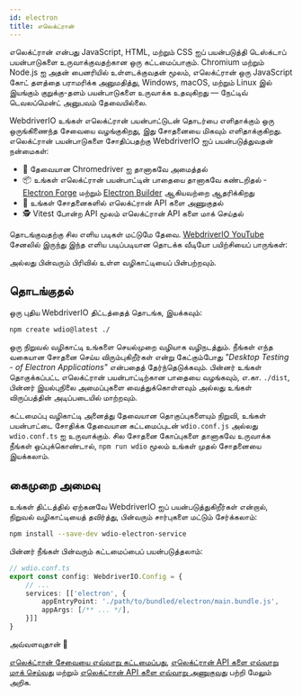 ```yaml
---
id: electron
title: எலெக்ட்ரான்
---
```


எலெக்ட்ரான் என்பது JavaScript, HTML, மற்றும் CSS ஐப் பயன்படுத்தி டெஸ்க்டாப் பயன்பாடுகளை உருவாக்குவதற்கான ஒரு கட்டமைப்பாகும். Chromium மற்றும் Node.js ஐ அதன் பைனரியில் உள்ளடக்குவதன் மூலம், எலெக்ட்ரான் ஒரு JavaScript கோட் தளத்தை பராமரிக்க அனுமதித்து, Windows, macOS, மற்றும் Linux இல் இயங்கும் குறுக்கு-தளம் பயன்பாடுகளை உருவாக்க உதவுகிறது — நேட்டிவ் டெவலப்மென்ட் அனுபவம் தேவையில்லை.

WebdriverIO உங்கள் எலெக்ட்ரான் பயன்பாட்டுடன் தொடர்பை எளிதாக்கும் ஒரு ஒருங்கிணைந்த சேவையை வழங்குகிறது, இது சோதனையை மிகவும் எளிதாக்குகிறது. எலெக்ட்ரான் பயன்பாடுகளை சோதிப்பதற்கு WebdriverIO ஐப் பயன்படுத்துவதன் நன்மைகள்:

- 🚗 தேவையான Chromedriver ஐ தானாகவே அமைத்தல்
- 📦 உங்கள் எலெக்ட்ரான் பயன்பாட்டின் பாதையை தானாகவே கண்டறிதல் - [Electron Forge](https://www.electronforge.io/) மற்றும் [Electron Builder](https://www.electron.build/) ஆகியவற்றை ஆதரிக்கிறது
- 🧩 உங்கள் சோதனைகளில் எலெக்ட்ரான் API களை அணுகுதல்
- 🕵️ Vitest போன்ற API மூலம் எலெக்ட்ரான் API களை மாக் செய்தல்

தொடங்குவதற்கு சில எளிய படிகள் மட்டுமே தேவை. [WebdriverIO YouTube](https://www.youtube.com/@webdriverio) சேனலில் இருந்து இந்த எளிய படிப்படியான தொடக்க வீடியோ பயிற்சியைப் பாருங்கள்:

<LiteYouTubeEmbed
    id="iQNxTdWedk0"
    title="Getting Started with ElectronJS Testing in WebdriverIO"
/>

அல்லது பின்வரும் பிரிவில் உள்ள வழிகாட்டியைப் பின்பற்றவும்.

## தொடங்குதல்

ஒரு புதிய WebdriverIO திட்டத்தைத் தொடங்க, இயக்கவும்:

```sh
npm create wdio@latest ./
```

ஒரு நிறுவல் வழிகாட்டி உங்களை செயல்முறை வழியாக வழிநடத்தும். நீங்கள் எந்த வகையான சோதனை செய்ய விரும்புகிறீர்கள் என்று கேட்கும்போது _"Desktop Testing - of Electron Applications"_ என்பதைத் தேர்ந்தெடுக்கவும். பின்னர் உங்கள் தொகுக்கப்பட்ட எலெக்ட்ரான் பயன்பாட்டிற்கான பாதையை வழங்கவும், எ.கா. `./dist`, பின்னர் இயல்புநிலை அமைப்புகளை வைத்துக்கொள்ளவும் அல்லது உங்கள் விருப்பத்தின் அடிப்படையில் மாற்றவும்.

கட்டமைப்பு வழிகாட்டி அனைத்து தேவையான தொகுப்புகளையும் நிறுவி, உங்கள் பயன்பாட்டை சோதிக்க தேவையான கட்டமைப்புடன் `wdio.conf.js` அல்லது `wdio.conf.ts` ஐ உருவாக்கும். சில சோதனை கோப்புகளை தானாகவே உருவாக்க நீங்கள் ஒப்புக்கொண்டால், `npm run wdio` மூலம் உங்கள் முதல் சோதனையை இயக்கலாம்.

## கைமுறை அமைவு

உங்கள் திட்டத்தில் ஏற்கனவே WebdriverIO ஐப் பயன்படுத்துகிறீர்கள் என்றால், நிறுவல் வழிகாட்டியைத் தவிர்த்து, பின்வரும் சார்புகளை மட்டும் சேர்க்கலாம்:

```sh
npm install --save-dev wdio-electron-service
```

பின்னர் நீங்கள் பின்வரும் கட்டமைப்பைப் பயன்படுத்தலாம்:

```ts
// wdio.conf.ts
export const config: WebdriverIO.Config = {
    // ...
    services: [['electron', {
        appEntryPoint: './path/to/bundled/electron/main.bundle.js',
        appArgs: [/** ... */],
    }]]
}
```

அவ்வளவுதான் 🎉

[எலெக்ட்ரான் சேவையை எவ்வாறு கட்டமைப்பது](/docs/desktop-testing/electron/configuration), [எலெக்ட்ரான் API களை எவ்வாறு மாக் செய்வது](/docs/desktop-testing/electron/mocking) மற்றும் [எலெக்ட்ரான் API களை எவ்வாறு அணுகுவது](/docs/desktop-testing/electron/api) பற்றி மேலும் அறிக.